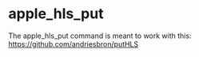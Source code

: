 # apple_hls_put

The apple_hls_put command is meant to work with this: https://github.com/andriesbron/putHLS
